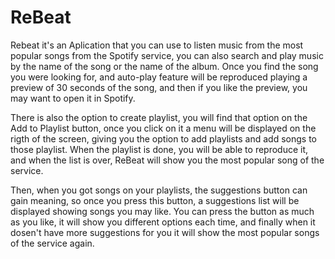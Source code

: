 # ReBeat
Rebeat it's an Aplication that you can use to listen music from the most popular songs from the Spotify service,
you can also search and play music by the name of the song or the name of the album.
Once you find the song you were looking for, and auto-play feature will be reproduced playing a preview of 30 seconds of the song,
and then if you like the preview, you may want to open it in Spotify.

There is also the option to create playlist, you will find that option on the Add to Playlist button, once you click on it
a menu will be displayed on the rigth of the screen, giving you the option to add playlists and add songs to those playlist.
When the playlist is done, you will be able to reproduce it, and when the list is over, ReBeat will show you the most popular
song of the service.

Then, when you got songs on your playlists, the suggestions button can gain meaning, so once you press this button, a suggestions
list will be displayed showing songs you may like. You can press the button as much as you like, it will show you different 
options each time, and finally when it dosen't have more suggestions for you it will show the most popular songs of the service
again.
